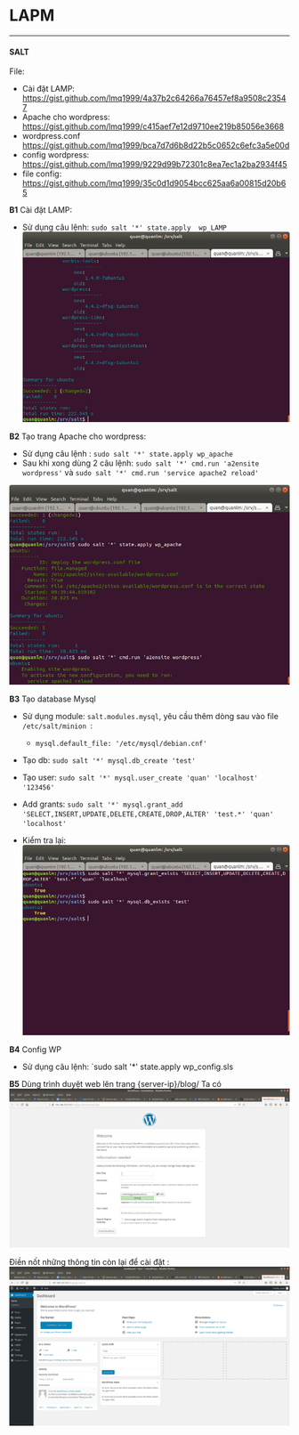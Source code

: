 # LAPM
***
#### SALT
File:
*  Cài đặt LAMP: https://gist.github.com/lmq1999/4a37b2c64266a76457ef8a9508c23547
*  Apache cho wordpress: https://gist.github.com/lmq1999/c415aef7e12d9710ee219b85056e3668
*  wordpress.conf https://gist.github.com/lmq1999/bca7d7d6b8d22b5c0652c6efc3a5e00d
*  config wordpress: https://gist.github.com/lmq1999/9229d99b72301c8ea7ec1a2ba2934f45
*  file config: https://gist.github.com/lmq1999/35c0d1d9054bcc625aa6a00815d20b65

**B1** Cài đặt LAMP:
*   Sử dụng câu lệnh: `sudo salt '*' state.apply  wp_LAMP `
![LAM](https://raw.githubusercontent.com/bizflycloud/internship-0719/master/quanlm1999/pic/wp_LAMP.png)

**B2** Tạo trang Apache cho wordpress:
* Sử dụng câu lệnh : `sudo salt '*' state.apply wp_apache `
* Sau khi xong dùng 2 câu lệnh: `sudo salt '*' cmd.run 'a2ensite wordpress'` và `sudo salt '*' cmd.run 'service apache2 reload'`

![a4w](https://raw.githubusercontent.com/bizflycloud/internship-0719/master/quanlm1999/pic/a4w.png)

**B3** Tạo database Mysql
* Sử dụng module: `salt.modules.mysql`, yêu cầu thêm dòng sau vào file `/etc/salt/minion `: 
    * `mysql.default_file: '/etc/mysql/debian.cnf'`

* Tạo db:  `sudo salt '*' mysql.db_create 'test'`
* Tạo user:  `sudo salt '*' mysql.user_create 'quan' 'localhost' '123456'`
* Add grants: `sudo salt '*' mysql.grant_add 'SELECT,INSERT,UPDATE,DELETE,CREATE,DROP,ALTER' 'test.*' 'quan' 'localhost'`

* Kiểm tra lại: 
![check](https://raw.githubusercontent.com/bizflycloud/internship-0719/master/quanlm1999/pic/mysql_check.png)

**B4** Config WP
* Sử dụng câu lệnh: `sudo salt '*' state.apply wp_config.sls


**B5** Dùng trình duyệt web lên trang {server-ip}/blog/
Ta có
![wp](https://raw.githubusercontent.com/bizflycloud/internship-0719/master/quanlm1999/pic/wp.png)

Điền nốt những thông tin còn lại để cài đặt : 
![wp_f](https://raw.githubusercontent.com/bizflycloud/internship-0719/master/quanlm1999/pic/wp_final.png)
